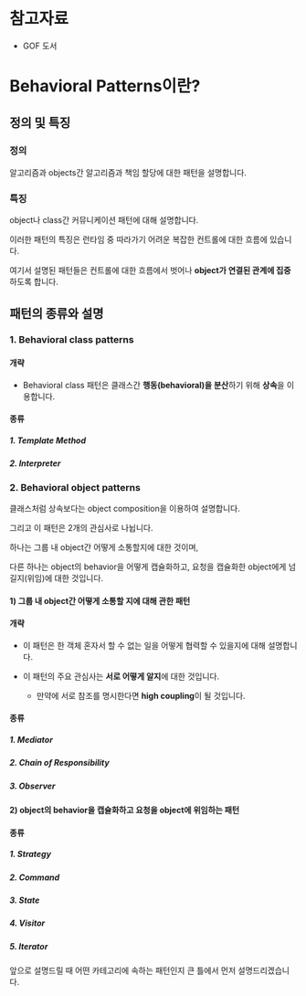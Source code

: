 # 참고자료

* GOF 도서



# Behavioral Patterns이란?

## 정의 및 특징

### 정의

알고리즘과 objects간 알고리즘과 책임 할당에 대한 패턴을 설명합니다.

### 특징

object나 class간 커뮤니케이션 패턴에 대해 설명합니다.

이러한 패턴의 특징은 런타임 중 따라가기 어려운 복잡한 컨트롤에 대한 흐름에 있습니다.

여기서 설명된 패턴들은 컨트롤에 대한 흐름에서 벗어나 **object가 연결된 관계에 집중**하도록 합니다.



## 패턴의 종류와 설명

### 1. Behavioral class patterns

#### 개략

* Behavioral class 패턴은 클래스간 **행동(behavioral)을 분산**하기 위해 **상속**을 이용합니다.

#### 종류

##### 1. Template Method

##### 2. Interpreter



### 2. Behavioral object patterns

클래스처럼 상속보다는 object composition을 이용하여 설명합니다. 

그리고 이 패턴은 2개의 관심사로 나뉩니다. 

하나는 그룹 내 object간 어떻게 소통할지에 대한 것이며, 

다른 하나는 object의 behavior을 어떻게 캡슐화하고, 요청을 캡슐화한 object에게 넘길지(위임)에 대한 것입니다.





#### 1) 그룹 내 object간 어떻게 소통할 지에 대해 관한 패턴

#### **개략**

* 이 패턴은 한 객체 혼자서 할 수 없는 일을 어떻게 협력할 수 있을지에 대해 설명합니다.

* 이 패턴의 주요 관심사는 **서로 어떻게 알지**에 대한 것입니다.
  * 만약에 서로 참조를 명시한다면 **high coupling**이 될 것입니다.

#### 종류

##### 1. Mediator

##### 2. Chain of Responsibility

##### 3. Observer



#### 2) object의 behavior을 캡슐화하고 요청을 object에 위임하는 패턴

#### 종류

##### 1. Strategy

##### 2. Command

##### 3. State

##### 4. Visitor

##### 5. Iterator



앞으로 설명드릴 때 어떤 카테고리에 속하는 패턴인지 큰 틀에서 먼저 설명드리겠습니다.
